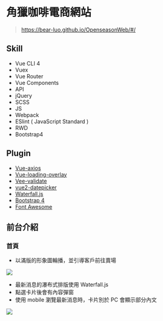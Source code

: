 # 角獵咖啡電商網站
> https://bear-luo.github.io/OpenseasonWeb/#/

## Skill
* Vue CLI 4
* Vuex
* Vue Router
* Vue Components
* API
* jQuery
* SCSS
* JS
* Webpack
* ESlint ( JavaScript Standard )
* RWD
* Bootstrap4

## Plugin
* [Vue-axios](https://github.com/axios/axios)
* [Vue-loading-overlay](https://github.com/ankurk91/vue-loading-overlay)
* [Vee-validate](https://github.com/baianat/vee-validate)
* [vue2-datepicker](https://github.com/mengxiong10/vue2-datepicker)
* [Waterfall.js](http://raphamorim.io/waterfall.js/)
* [Bootstrap 4](https://getbootstrap.com/)
* [Font Awesome](https://fontawesome.com/)

## 前台介紹
### 首頁
* 以滿版的形象圖輪播，並引導客戶前往賣場

![](https://user-images.githubusercontent.com/61472045/89052882-ed642e00-d388-11ea-8433-30bfe79c4e61.png)

* 最新消息的瀑布式排版使用 Waterfall.js
* 點選卡片後會有內容彈窗
* 使用 mobile 瀏覽最新消息時，卡片別於 PC 會顯示部分內文

![](https://user-images.githubusercontent.com/61472045/89059539-f4dd0480-d393-11ea-86fc-c3bde541f152.png)
